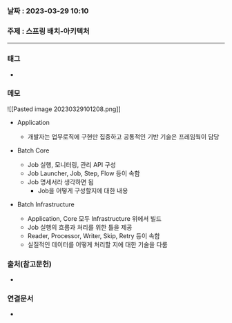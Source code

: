### 날짜 : 2023-03-29 10:10
### 주제 : 스프링 배치-아키텍처
---
### 태그
* 

### 메모
 ![[Pasted image 20230329101208.png]]
* Application
	* 개발자는 업무로직에 구현만 집중하고 공통적인 기반 기술은 프레임웍이 담당
	
* Batch Core
	* Job 실행, 모니터링, 관리 API 구성
	* Job Launcher, Job, Step, Flow 등이 속함
	* Job 명세서라 생각하면 됨
		* Job을 어떻게 구성할지에 대한 내용
		
* Batch Infrastructure
	* Application, Core 모두 Infrastructure 위에서 빌드
	* Job 실행의 흐름과 처리를 위한 틀을 제공
	* Reader, Processor, Writer, Skip, Retry 등이 속함
	* 실질적인 데이터를 어떻게 처리할 지에 대한 기술을 다룸
	
### 출처(참고문헌)
-  

### 연결문서
- 